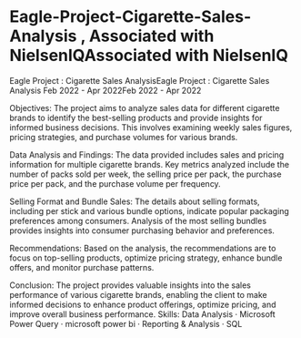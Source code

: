 # Eagle-Project-Cigarette-Sales-Analysis , Associated with NielsenIQAssociated with NielsenIQ
Eagle Project : Cigarette Sales AnalysisEagle Project : Cigarette Sales Analysis
Feb 2022 - Apr 2022Feb 2022 - Apr 2022

Objectives: 
  The project aims to analyze sales data for different cigarette brands to identify the best-selling products and provide insights for informed business decisions. This involves examining weekly sales figures, pricing strategies, and purchase volumes for various brands.
  
Data Analysis and Findings:
  The data provided includes sales and pricing information for multiple cigarette brands. Key metrics analyzed include the number of packs sold per week, the selling price per pack, the purchase price per pack, and the purchase volume per frequency.
  
Selling Format and Bundle Sales:
The details about selling formats, including per stick and various bundle options, indicate popular packaging preferences among consumers. Analysis of the most selling bundles provides insights into consumer purchasing behavior and preferences.

Recommendations:
Based on the analysis, the recommendations are to focus on top-selling products, optimize pricing strategy, enhance bundle offers, and monitor purchase patterns.


Conclusion:
The project provides valuable insights into the sales performance of various cigarette brands, enabling the client to make informed decisions to enhance product offerings, optimize pricing, and improve overall business performance.
Skills: Data Analysis · Microsoft Power Query · microsoft power bi · Reporting & Analysis · SQL
